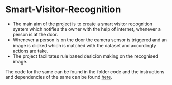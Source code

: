 # Smart-Visitor-Recognition

- The main aim of the project is to create a smart visitor recognition system which notifies the owner with the help of internet, whenever a person is at the door.
- Whenever a person is on the door the camera sensor is triggered and an image is clicked which is matched with the dataset and accordingly actions are take.
- The project facilitates rule based desicion making on the recognised image.

The code for the same can be found in the folder code and the instructions and dependencies of the same can be found [here](https://github.com/Sharanya-Saha/Smart-Visitor-Recognition/blob/master/code/README.txt).
